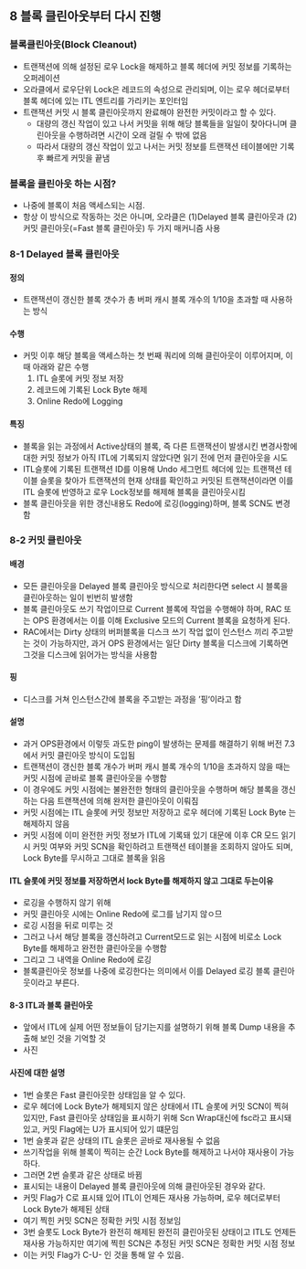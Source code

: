 ## 8 블록 클린아웃부터 다시 진행

### 블록클린아웃(Block Cleanout)
- 트랜잭션에 의해 설정된 로우 Lock을 해제하고 블록 헤더에 커밋 정보를 기록하는 오퍼레이션
- 오라클에서 로우단위 Lock은 레코드의 속성으로 관리되며, 이는 로우 헤더로부터 블록 헤더에 있는 ITL 엔트리를 가리키는 포인터임
- 트랜잭션 커밋 시 블록 클린아웃까지 완료해야 완전한 커밋이라고 할 수 있다.
  - 대량의 갱신 작업이 있고 나서 커밋을 위해 해당 블록들을 일일이 찾아다니며 클린아웃을 수행하려면 시간이 오래 걸릴 수 밖에 없음
  - 따라서 대량의 갱신 작업이 있고 나서는 커밋 정보를 트랜잭션 테이블에만 기록 후 빠르게 커밋을 끝냄

### 블록을 클린아웃 하는 시점?
- 나중에 블록이 처음 액세스되는 시점.
- 항상 이 방식으로 작동하는 것은 아니며, 오라클은 (1)Delayed 블록 클린아웃과 (2)커밋 클린아웃(=Fast 블록 클린아웃) 두 가지 매커니즘 사용

### 8-1 Delayed 블록 클린아웃

#### 정의
- 트랜잭션이 갱신한 블록 갯수가 총 버퍼 캐시 블록 개수의 1/10을 초과할 때 사용하는 방식

#### 수행
- 커밋 이후 해당 블록을 액세스하는 첫 번째 쿼리에 의해 클린아웃이 이루어지며, 이때 아래와 같은 수행
  1. ITL 슬롯에 커밋 정보 저장
  2. 레코드에 기록된 Lock Byte 해제
  3. Online Redo에 Logging

#### 특징
- 블록을 읽는 과정에서 Active상태의 블록, 즉 다른 트랜잭션이 발생시킨 변경사항에 대한 커밋 정보가 아직 ITL에 기록되지 않았다면 읽기 전에 먼저 클린아웃을 시도
- ITL슬롯에 기록된 트랜잭션 ID를 이용해 Undo 세그먼트 헤더에 있는 트랜잭션 테이블 슬롯을 찾아가 트랜잭션의 현재 상태를 확인하고 커밋된 트랜잭션이라면 이를 ITL 슬롯에 반영하고 로우 Lock정보를 해제해 블록을 클린아웃시킴
- 블록 클린아웃을 위한 갱신내용도 Redo에 로깅(logging)하며, 블록 SCN도 변경함

### 8-2 커밋 클린아웃

#### 배경
- 모든 클린아웃을 Delayed 블록 클린아웃 방식으로 처리한다면 select 시 블록을 클린아웃하는 일이 빈번히 발생함
- 블록 클린아웃도 쓰기 작업이므로 Current 블록에 작업을 수행해야 하며, RAC 또는 OPS 환경에서는 이를 이해 Exclusive 모드의 Current 블록을 요청하게 된다.
- RAC에서는 Dirty 상태의 버퍼블록을 디스크 쓰기 작업 없이 인스턴스 끼리 주고받는 것이 가능하지만, 과거 OPS 환경에서는 일단 Dirty 블록을 디스크에 기록하면 그것을 디스크에 읽어가는 방식을 사용함

#### 핑
- 디스크를 거쳐 인스턴스간에 블록을 주고받는 과정을 ’핑‘이라고 함

#### 설명
- 과거 OPS환경에서 이렇듯 과도한 ping이 발생하는 문제를 해결하기 위해 버전 7.3에서 커밋 클린아웃 방식이 도입됨
- 트랜잭션이 갱신한 블록 개수가 버퍼 캐시 블록 개수의 1/10을 초과하지 않을 때는 커밋 시점에 곧바로 블록 클린아웃을 수행함
- 이 경우에도 커밋 시점에는 불완전한 형태의 클린아웃을 수행하며 해당 블록을 갱신하는 다음 트랜잭션에 의해 완저한 클린아웃이 이뤄짐
- 커밋 시점에는 ITL 슬롯에 커밋 정보만 저장하고 로우 헤더에 기록된 Lock Byte 는 해제하지 않음
- 커밋 시점에 이미 완전한 커밋 정보가 ITL에 기록돼 있기 대문에 이후 CR 모드 읽기 시 커밋 여부와 커밋 SCN을 확인하려고 트랜잭션 테이블을 조회하지 않아도 되며, Lock Byte를 무시하고 그대로 블록을 읽음

#### ITL 슬롯에 커밋 정보를 저장하면서 lock Byte를 해제하지 않고 그대로 두는이유
- 로깅을 수행하지 않기 위해
- 커밋 클린아웃 시에는 Online Redo에 로그를 남기지 않ㅇ므
- 로깅 시점을 뒤로 미루는 것
- 그러고 나서 해당 블록을 갱신하려고 Current모드로 읽는 시점에 비로소 Lock Byte를 해제하고 완전한 클린아웃을 수행함
- 그리고 그 내역을 Online Redo에 로깅
- 블록클린아웃 정보를 나중에 로깅한다는 의미에서 이를 Delayed 로깅 블록 클린아웃이라고 부른다.

#### 8-3 ITL과 블록 클린아웃
- 앞에서 ITL에 실제 어떤 정보들이 담기는지를 설명하기 위해 블록 Dump 내용을 추출해 보인 것을 기억할 것
- 사진

#### 사진에 대한 설명
- 1번 슬롯은 Fast 클린아웃한 상태임을 알 수 있다.
- 로우 헤더에 Lock Byte가 해제되지 않은 상태에서 ITL 슬롯에 커밋 SCN이 찍혀 있지만, Fast 클린아웃 상태임을 표시하기 위해 Scn Wrap대신에 fsc라고 표시돼 있고, 커밋 Flag에는 U가 표시되어 있기 떄문임
- 1번 슬롯과 같은 상태의 ITL 슬롯은 곧바로 재사용될 수 없음
- 쓰기작업을 위해 블록이 찍히는 순간 Lock Byte를 해제하고 나서야 재사용이 가능하다.
- 그러면 2번 슬롯과 같은 상태로 바뀜
- 표시되는 내용이 Delayed 블록 클린아웃에 의해 클린아웃된 경우와 같다.
- 커밋 Flag가 C로 표시돼 있어 ITL이 언제든 재사용 가능하며, 로우 헤더로부터 Lock Byte가 해제된 상태
- 여기 찍힌 커밋 SCN은 정확한 커밋 시점 정보임
- 3번 슬롯도 Lock Byte가 완전히 해제된 완전히 클린아웃된 상태이고 ITL도 언제든 재사용 가능하지만 여기에 찍힌 SCN은 추정된 커밋 SCN은 정확한 커밋 시점 정보
- 이는 커밋 Flag가 C-U- 인 것을 통해 알 수 있음.
